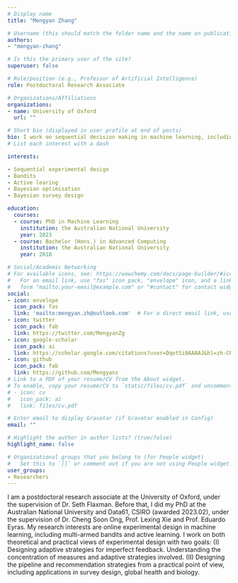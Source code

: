 ```yaml
---
# Display name
title: "Mengyan Zhang"

# Username (this should match the folder name and the name on publications)
authors:
- "mengyan-zhang"

# Is this the primary user of the site?
superuser: false

# Role/position (e.g., Professor of Artificial Intelligence)
role: Postdoctoral Research Associate

# Organizations/Affiliations
organizations:
- name: University of Oxford
  url: ""

# Short bio (displayed in user profile at end of posts)
bio: I work on sequential decision making in machine learning, including bandits, Bayesian optimisation, active learning. 
# List each interest with a dash

interests:

- Sequential experimental design
- Bandits
- Active learing
- Bayesian optimisation
- Bayesian survey design

education:
  courses:
  - course: PhD in Machine Learning
    institution: the Australian National University
    year: 2023
  - course: Bachelor (Hons.) in Advanced Computing
    institution: the Australian National University
    year: 2018

# Social/Academic Networking
# For available icons, see: https://wowchemy.com/docs/page-builder/#icons
#   For an email link, use "fas" icon pack, "envelope" icon, and a link in the
#   form "mailto:your-email@example.com" or "#contact" for contact widget.
social:
- icon: envelope
  icon_pack: fas
  link: 'mailto:mengyan.zh@outlook.com'  # For a direct email link, use "mailto:test@example.org".
- icon: twitter
  icon_pack: fab
  link: https://twitter.com/MengyanZg 
- icon: google-scholar
  icon_pack: ai
  link: https://scholar.google.com/citations?user=Dqot5i0AAAAJ&hl=zh-CN 
- icon: github
  icon_pack: fab
  link: https://github.com/Mengyanz 
# Link to a PDF of your resume/CV from the About widget.
# To enable, copy your resume/CV to `static/files/cv.pdf` and uncomment the lines below.
# - icon: cv
#   icon_pack: ai
#   link: files/cv.pdf

# Enter email to display Gravatar (if Gravatar enabled in Config)
email: ""

# Highlight the author in author lists? (true/false)
highlight_name: false

# Organizational groups that you belong to (for People widget)
#   Set this to `[]` or comment out if you are not using People widget.
user_groups:
- Researchers
---
```


I am a postdoctoral research associate at the University of Oxford, under the supervision of Dr. Seth Flaxman. Before that, I did my PhD at the Australian National University and Data61, CSIRO (awarded 2023.02), under the supervision of Dr. Cheng Soon Ong, Prof. Lexing Xie and Prof. Eduardo Eyras. My research interests are online experimental design in machine learning, including multi-armed bandits and active learning. I work on both theoretical and practical views of experimental design with two goals: (I) Designing adaptive strategies for imperfect feedback. Understanding the concentration of measures and adaptive strategies involved. (II) Designing the pipeline and recommendation strategies from a practical point of view, including applications in survey design, global health and biology. 
